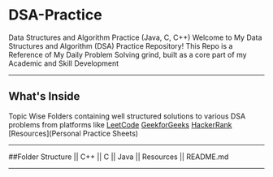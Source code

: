 # DSA-Practice
Data Structures and Algorithm Practice (Java, C, C++)
Welcome to My Data Structures and Algorithm (DSA) Practice Repository!
This Repo is a Reference of My Daily Problem Solving grind, built as a core part of my Academic and Skill Development


----------------------------------------------

## What's Inside
Topic Wise Folders containing well structured solutions to various DSA problems from platforms like 
[LeetCode](https://leetcode.com/u/adityasinha_1190/)
[GeekforGeeks](https://www.geeksforgeeks.org/user/adityasidglz/)
[HackerRank](https://www.hackerrank.com/profile/adityasinha1493)
[Resources](Personal Practice Sheets)

-----------------------------------------------

##Folder Structure
|| C++
|| C
|| Java
|| Resources
|| README.md

------------------------------------------------


